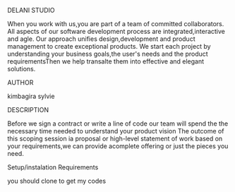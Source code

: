 DELANI STUDIO  

   When you work with us,you are part of a team of committed collaborators.
   All aspects of our software development process are integrated,interactive and agle.
   Our approach unifies design,development and product management to create exceptional products.
   We start each project by understanding your business goals,the user's needs and the product requirementsThen we help          transalte them into effective and elegant solutions.
          
AUTHOR

kimbagira sylvie

DESCRIPTION

Before we sign a contract or write a line of code our team will spend the the necessary time needed to understand your product vision The outcome of this scoping session ia proposal or high-level statement of work based on your requirements,we can provide acomplete offering or just the pieces you need.

Setup/instalation Requirements

you should clone to get my codes
